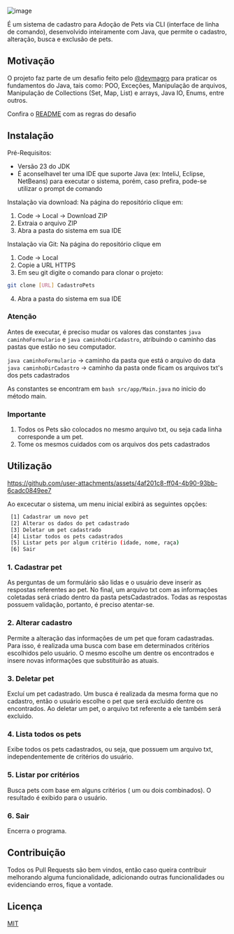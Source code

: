 ![image](https://github.com/user-attachments/assets/9f4ff588-458e-4b33-8a3e-a69fcb498a76)

É um sistema de cadastro para Adoção de Pets via CLI (interface de linha de comando), desenvolvido inteiramente com Java, que permite o cadastro, alteração, busca e exclusão de pets.

## Motivação
O projeto faz parte de um desafio feito pelo [@devmagro](https://www.linkedin.com/in/karilho/) para praticar os fundamentos do Java, tais como: POO, Exceções, Manipulação de arquivos, Manipulação de Collections (Set, Map, List) e arrays, Java IO, Enums, entre outros. 

Confira o [README](https://github.com/karilho/desafioCadastro#) com as regras do desafio

## Instalação
Pré-Requisitos:
- Versão 23 do JDK
- É aconselhavel ter uma IDE que suporte Java (ex: InteliJ, Eclipse, NetBeans) para executar o sistema, porém, caso prefira, pode-se utilizar o prompt de comando 

Instalação via download:
Na página do repositório clique em:
1. Code -> Local -> Download ZIP
2. Extraia o arquivo ZIP
3. Abra a pasta do sistema em sua IDE

Instalação via Git:
Na página do repositório clique em
1. Code -> Local
2. Copie a URL HTTPS
3. Em seu git digite o comando para clonar o projeto:
```bash
git clone [URL] CadastroPets
```
4. Abra a pasta do sistema em sua IDE

### Atenção
Antes de executar, é preciso mudar os valores das constantes ```java caminhoFormulario``` e ```java caminhoDirCadastro```, atribuindo o caminho das pastas que estão no seu computador.

```java caminhoFormulario``` -> caminho da pasta que está o arquivo do data\
```java caminhoDirCadastro``` -> caminho da pasta onde ficam os arquivos txt's dos pets cadastrados

As constantes se encontram em ```bash src/app/Main.java``` no inicio do método main.

### Importante
1. Todos os Pets são colocados no mesmo arquivo txt, ou seja cada linha corresponde a um pet.
2. Tome os mesmos cuidados com os arquivos dos pets cadastrados

## Utilização

https://github.com/user-attachments/assets/4af201c8-ff04-4b90-93bb-6cadc0849ee7


Ao excecutar o sistema, um menu inicial exibirá as seguintes opções:
```bash
 [1] Cadastrar um novo pet
 [2] Alterar os dados do pet cadastrado
 [3] Deletar um pet cadastrado
 [4] Listar todos os pets cadastrados
 [5] Listar pets por algum critério (idade, nome, raça)
 [6] Sair
```
### 1. Cadastrar pet
As perguntas de um formulário são lidas e o usuário deve inserir as respostas referentes ao pet. No final, um arquivo txt com as informações coletadas será criado dentro da pasta petsCadastrados. Todas as respostas possuem validação, portanto, é preciso atentar-se.

### 2. Alterar cadastro
Permite a alteração das informações de um pet que foram cadastradas. Para isso, é realizada uma busca com base em determinados critérios escolhidos pelo usuário. O mesmo escolhe um dentre os encontrados e insere novas informações que substituirão as atuais.

### 3. Deletar pet
Excluí um pet cadastrado. Um busca é realizada da mesma forma que no cadastro, então o usuário escolhe o pet que será excluido dentre os encontrados. Ao deletar um pet, o arquivo txt referente a ele também será excluido.

### 4. Lista todos os pets
Exibe todos os pets cadastrados, ou seja, que possuem um arquivo txt, independentemente de critérios do usuário.

### 5. Listar por critérios
Busca pets com base em alguns critérios ( um ou dois combinados). O resultado é exibido para o usuário.

### 6. Sair
Encerra o programa.

## Contribuição
Todos os Pull Requests são bem vindos, então caso queira contribuir melhorando alguma funcionalidade, adicionando outras funcionalidades ou evidenciando erros, fique a vontade.

## Licença
[MIT](https://choosealicense.com/licenses/mit/)
